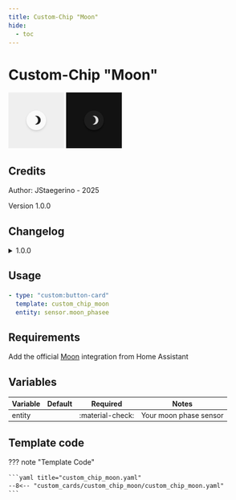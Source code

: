 ```yaml
---
title: Custom-Chip "Moon"
hide:
  - toc
---
```


<!-- markdownlint-disable MD046 -->

# Custom-Chip "Moon"

![Moon_light](../../docs/assets/img/custom_chip_moon/custom_chip_moon_light.png)
![Moon_dark](../../docs/assets/img/custom_chip_moon/custom_chip_moon_dark.png)

## Credits

Author: JStaegerino - 2025 

Version 1.0.0

## Changelog

<details>
<summary>1.0.0</summary>
Initial release
</details>

## Usage

```yaml
- type: "custom:button-card"
  template: custom_chip_moon
  entity: sensor.moon_phasee
```

## Requirements

Add the official [Moon](https://www.home-assistant.io/integrations/moon/) integration from Home Assistant

## Variables

| Variable                | Default | Required         | Notes                      |
| ----------------------- | ------- | ---------------- | -------------------------- |
| entity                  |         | :material-check: | Your moon phase sensor     |

## Template code

??? note "Template Code"

    ```yaml title="custom_chip_moon.yaml"
    --8<-- "custom_cards/custom_chip_moon/custom_chip_moon.yaml"
    ```
